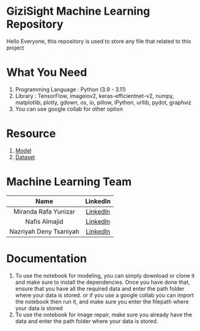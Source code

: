 # GiziSight Machine Learning Repository
Hello Everyone, this repository is used to store any file that related to this project

# What You Need
1. Programming Language : Python (3.9 - 3.11)
2. Library : TensorFlow, imageiov2, keras-efficientnet-v2, numpy, matplotlib, plotly, gdown, os, io, pillow, IPython, urllib, pydot, graphviz
3. You can use google collab for other option

# Resource
1. [Model](https://drive.google.com/file/d/1Wfd1-VnfwBTjJtyKA6Q76WZzq8YqEX3n/view?usp=drive_link)
2. [Dataset](https://drive.google.com/file/d/1xqd9M2uCFM1rmk0gmctnuacm2KMBQk_j/view?usp=drive_link)

# Machine Learning Team
|           Name         |                               Linkedln                                  | 
|          :---:         |                                 :---:                                   |
| Miranda Rafa Yunizar   | [Linkedln](https://www.linkedin.com/in/miranda-rafa-yunizar-990666170/) |
| Nafis Almajid          | [Linkedln](https://www.linkedin.com/in/nafisalmajid/)                   |
| Nazriyah Deny Tsaniyah | [Linkedln](https://www.linkedin.com/in/nazriyah-deny-tsaniyah/)         |

# Documentation
1. To use the notebook for modeling, you can simply download or clone it and make sure to install the dependencies. Once you have done that, ensure that you have all the required data and enter the path folder where your data is stored. or if you use a google collab you can import the notebook then run it, and make sure you enter the filepath where your data is stored
2. To use the notebook for image repair, make sure you already have the data and enter the path folder where your data is stored.
